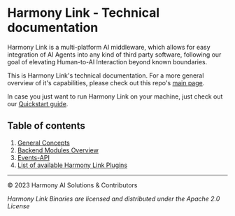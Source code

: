 # Harmony Link - Technical documentation

Harmony Link is a multi-platform AI middleware, which allows for easy integration
of AI Agents into any kind of third party software, following our goal of elevating
Human-to-AI Interaction beyond known boundaries.

This is Harmony Link's technical documentation. For a more general overview of it's
capabilities, please check out this repo's 
[main page](https://github.com/harmony-ai-solutions/harmony-link).

In case you just want to run Harmony Link on your machine, just check out our [Quickstart guide](Quickstart.md).

## Table of contents

1. [General Concepts](Concepts.md)
2. [Backend Modules Overview](Modules.md)
3. [Events-API](Events-API.md)
4. [List of available Harmony Link Plugins](Plugins.md)

---
&copy; 2023 Harmony AI Solutions & Contributors

*Harmony Link Binaries are licensed and distributed under the Apache 2.0 License*